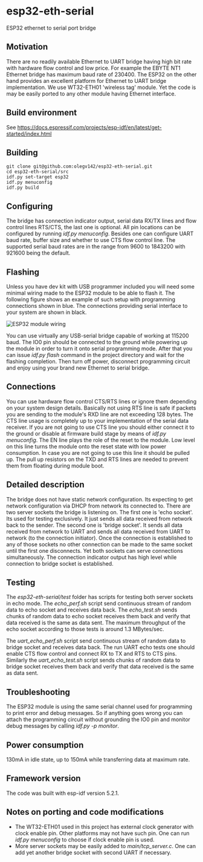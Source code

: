 # esp32-eth-serial
ESP32 ethernet to serial port bridge

## Motivation

There are no readily available Ethernet to UART bridge having high bit rate with hardware flow control and low price. For example the EBYTE NT1 Ethernet bridge has maximum baud rate of 230400.
The ESP32 on the other hand provides an excellent platform for Ethernet to UART bridge implementation. We use WT32-ETH01 'wireless tag' module. Yet the code is may be easily ported to any other
module having Ethernet interface.

## Build environment

See https://docs.espressif.com/projects/esp-idf/en/latest/get-started/index.html

## Building
```
git clone git@github.com:olegv142/esp32-eth-serial.git
cd esp32-eth-serial/src
idf.py set-target esp32
idf.py menuconfig
idf.py build
```

## Configuring

The bridge has connection indicator output, serial data RX/TX lines and flow control lines RTS/CTS, the last one is optional. All pin locations can be configured by running *idf.py menuconfig*. Besides one can configure UART baud rate, buffer size and whether to use CTS flow control line. The supported serial baud rates are in the range from 9600 to 1843200 with 921600 being the default.

## Flashing

Unless you have dev kit with USB programmer included you will need some minimal wiring made to the ESP32 module to be able to flash it. The following figure shows an example of such setup with programming connections shown in blue. The connections providing serial interface to your system are shown in black.

![ESP32 module wiring](https://github.com/olegv142/esp32-eth-serial/blob/master/doc/wiring.png)

You can use virtually any USB-serial bridge capable of working at 115200 baud. The IO0 pin should be connected to the ground while powering up the module in order to turn it onto serial programming mode. After that you can issue *idf.py flash* command in the project directory and wait for the flashing completion. Then turn off power, disconnect programming circuit and enjoy using your brand new Ethernet to serial bridge.

## Connections

You can use hardware flow control CTS/RTS lines or ignore them depending on your system design details. Basically not using RTS line is safe if packets you are sending to the module's RXD line are not exceeding 128 bytes. The CTS line usage is completely up to your implementation of the serial data receiver. If you are not going to use CTS line you should either connect it to the ground or disable at firmware build stage by means of *idf.py menuconfig*. The EN line plays the role of the reset to the module. Low level on this line turns the module onto the reset state with low power consumption. In case you are not going to use this line it should be pulled up. The pull up resistors on the TXD and RTS lines are needed to prevent them from floating during module boot.

## Detailed description

The bridge does not have static network configuration. Its expecting to get network configuration via DHCP from network its connected to. There are two server sockets the bridge is listening on. The first one is 'echo socket'. Its used for testing exclusively. It just sends all data received from network back to the sender. The second one is 'bridge socket'. It sends all data received from network to UART and sends all data received from UART to network (to the connection initiator). Once the connection is established to any of those sockets no other connection can be made to the same socket until the first one disconnects. Yet both sockets can serve connections simultaneously. The connection indicator output has high level while connection to bridge socket is established.

## Testing

The *esp32-eth-serial/test* folder has scripts for testing both server sockets in echo mode. The *echo_perf.sh* script send continuous stream of random data to echo socket and receives data back. The *echo_test.sh* sends chunks of random data to echo socket receives them back and verify that data received is the same as data sent. The maximum throughput of the echo socket according to those tests is around 1.3 MBytes/sec.

The *uart_echo_perf.sh* script send continuous stream of random data to bridge socket and receives data back. The run UART echo tests one should enable CTS flow control and connect RX to TX and RTS to CTS pins. Similarly the *uart_echo_test.sh* script sends chunks of random data to bridge socket receives them back and verify that data received is the same as data sent.

## Troubleshooting

The ESP32 module is using the same serial channel used for programming to print error and debug messages. So if anything goes wrong you can attach the programming circuit without grounding the IO0 pin and monitor debug messages by calling *idf.py -p <serial-port> monitor*.

## Power consumption

130mA in idle state, up to 150mA while transferring data at maximum rate.

## Framework version

The code was built with esp-idf version 5.2.1.

## Notes on porting and code modifications
- The WT32-ETH01 used in this project has external clock generator with clock enable pin. Other platforms may not have such pin. One can run *idf.py menuconfig* to choose if clock enable pin is used.
- More server sockets may be easily added to *main/tcp_server.c*. One can add yet another bridge socket with second UART if necessary.
